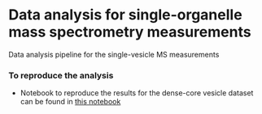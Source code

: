 # Data analysis for single-organelle mass spectrometry measurements
Data analysis pipeline for the single-vesicle MS measurements

### To reproduce the analysis
- Notebook to reproduce the results for the dense-core vesicle dataset can be found in [this notebook](https://github.com/richardxie1119/DCV_DA/blob/main/reproduce_figures.ipynb)

